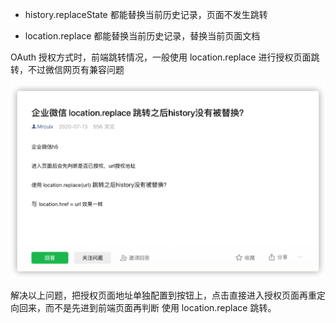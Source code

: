 - history.replaceState 都能替换当前历史记录，页面不发生跳转

- location.replace 都能替换当前历史记录，替换当前页面文档



OAuth 授权方式时，前端跳转情况，一般使用 location.replace 进行授权页面跳转，不过微信网页有兼容问题

<img src="${images}/image-20210609152428324.png" alt="image-20210609152428324" style="zoom:50%;" />

解决以上问题，把授权页面地址单独配置到按钮上，点击直接进入授权页面再重定向回来，而不是先进到前端页面再判断 使用 location.replace  跳转。


